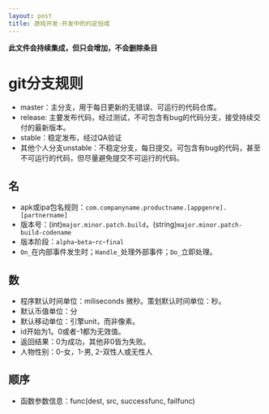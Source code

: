 ```yaml
---
layout: post
title: 游戏开发-开发中的约定俗成
---
```

**此文件会持续集成，但只会增加，不会删除条目**

# git分支规则

* master：主分支，用于每日更新的无错误、可运行的代码仓库。
* release: 主要发布代码，经过测试，不可包含有bug的代码分支，接受持续交付的最新版本。
* stable：稳定发布，经过QA验证
* 其他个人分支unstable：不稳定分支，每日提交。可包含有bug的代码，甚至不可运行的代码，但尽量避免提交不可运行的代码。
## 名

- apk或ipa包名规则：`com.companyname.productname.[appgenre].[partnername]`
- 版本号：(int)`major.minor.patch.build`，(string)`major.minor.patch-build-codename`
- 版本阶段：`alpha`-`beta`-`rc`-`final`
- `On_`在内部事件发生时；`Handle_`处理外部事件；`Do_`立即处理。

## 数

- 程序默认时间单位：miliseconds 微秒。策划默认时间单位：秒。
- 默认币值单位：分
- 默认移动单位：引擎unit，而非像素。
- id开始为1。0或者-1都为无效值。
- 返回结果：0为成功，其他非0皆为失败。
- 人物性别：0-女，1-男, 2-双性人或无性人



## 顺序

- 函数参数信息：func(dest, src, successfunc, failfunc)





